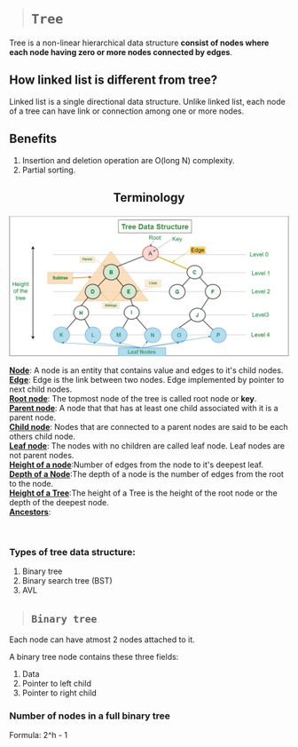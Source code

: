 > # **```Tree```**

Tree is a non-linear hierarchical data structure **consist of nodes where each node having zero or more nodes connected by edges**.

## **How linked list is different from tree?**

Linked list is a single directional data structure. Unlike linked list, each node of a tree can have link or connection among one or more nodes.

## **Benefits**

1. Insertion and deletion operation are O(long N) complexity.
2. Partial sorting.

## <p align="center">**Terminology**</p>

![](./tree1.png)

<ins>**Node**</ins>: A node is an entity that contains value and edges to it's child nodes.  
<ins>**Edge**</ins>: Edge is the link between two nodes. Edge implemented by pointer to next child nodes.  
<ins>**Root node**</ins>: The topmost node of the tree is called root node or **key**.  
<ins>**Parent node**</ins>: A node that that has at least one child associated with it is a parent node.  
<ins>**Child node**</ins>: Nodes that are connected to a parent nodes are said to be each others child node.  
<ins>**Leaf node**</ins>: The nodes with no children are called leaf node. Leaf nodes are not parent nodes.  
<ins>**Height of a node**</ins>:Number of edges from the node to it's deepest leaf.  
<ins>**Depth of a Node**</ins>:The depth of a node is the number of edges from the root to the node.  
<ins>**Height of a Tree**</ins>:The height of a Tree is the height of the root node or the depth of the deepest node.  
<ins>**Ancestors**</ins>:

&nbsp;

### **Types of tree data structure:**

1. Binary tree
2. Binary search tree (BST)
3. AVL

> ## **```Binary tree```**

Each node can have atmost 2 nodes attached to it.  

A binary tree node contains these three fields:

1. Data
2. Pointer to left child
3. Pointer to right child

### Number of nodes in a full binary tree
Formula: 2^h - 1